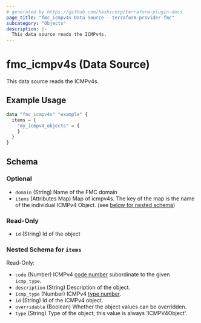 ```yaml
---
# generated by https://github.com/hashicorp/terraform-plugin-docs
page_title: "fmc_icmpv4s Data Source - terraform-provider-fmc"
subcategory: "Objects"
description: |-
  This data source reads the ICMPv4s.
---
```


# fmc_icmpv4s (Data Source)

This data source reads the ICMPv4s.

## Example Usage

```terraform
data "fmc_icmpv4s" "example" {
  items = {
    "my_icmpv4_objects" = {
    }
  }
}
```

<!-- schema generated by tfplugindocs -->
## Schema

### Optional

- `domain` (String) Name of the FMC domain
- `items` (Attributes Map) Map of icmpv4s. The key of the map is the name of the individual ICMPv4 Object. (see [below for nested schema](#nestedatt--items))

### Read-Only

- `id` (String) Id of the object

<a id="nestedatt--items"></a>
### Nested Schema for `items`

Read-Only:

- `code` (Number) ICMPv4 [code number](https://www.iana.org/assignments/icmp-parameters/icmp-parameters.xhtml) subordinate to the given `icmp_type`.
- `description` (String) Description of the object.
- `icmp_type` (Number) ICMPv4 [type number](https://www.iana.org/assignments/icmp-parameters/icmp-parameters.xhtml).
- `id` (String) Id of the ICMPv4 object.
- `overridable` (Boolean) Whether the object values can be overridden.
- `type` (String) Type of the object; this value is always 'ICMPV4Object'.
